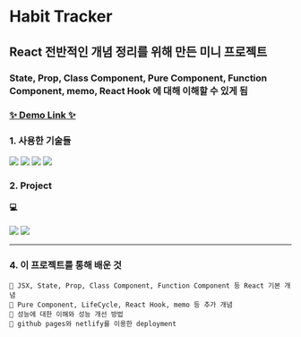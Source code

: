 # Habit Tracker

## React 전반적인 개념 정리를 위해 만든 미니 프로젝트

### State, Prop, Class Component, Pure Component, Function Component, memo, React Hook 에 대해 이해할 수 있게 됨

### [✨ Demo Link ✨](https://mynameisjisoo.github.io/habbit-tracker/)

### 1. 사용한 기술들

<img src="https://img.shields.io/badge/html-E34F26?style=for-the-badge&logo=html5&logoColor=white"> <img src="https://img.shields.io/badge/css-1572B6?style=for-the-badge&logo=css3&logoColor=white"> <img src="https://img.shields.io/badge/javascript-F7DF1E?style=for-the-badge&logo=javascript&logoColor=black"> <img src="https://img.shields.io/badge/react-61DAFB?style=for-the-badge&logo=react&logoColor=black">

### 2. Project

#### 💻

<img src=https://user-images.githubusercontent.com/84840032/147016471-db864438-df1f-4702-99f8-6783ae8eecd1.png>
<img src=https://user-images.githubusercontent.com/84840032/147016865-bb1e6215-2793-4947-a868-689f0fa551cc.gif>

---

### 4. 이 프로젝트를 통해 배운 것

```
🌱 JSX, State, Prop, Class Component, Function Component 등 React 기본 개념
🌱 Pure Component, LifeCycle, React Hook, memo 등 추가 개념
🌱 성능에 대한 이해와 성능 개선 방법
🌱 github pages와 netlify를 이용한 deployment
```
